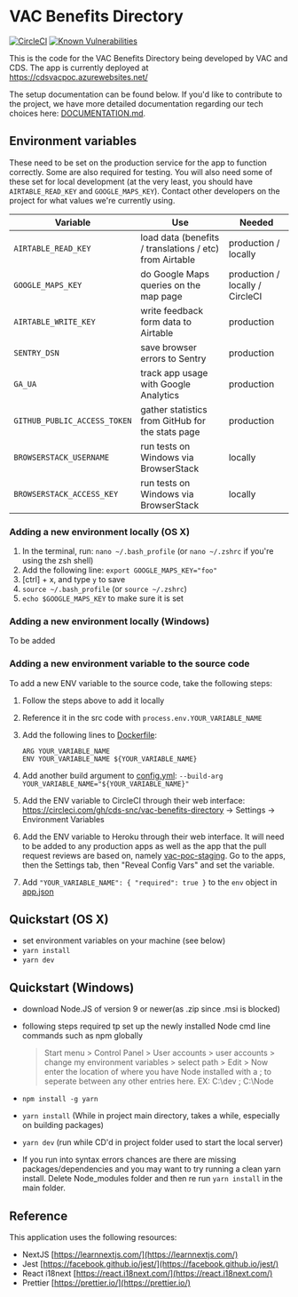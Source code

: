 # VAC Benefits Directory

[![CircleCI](https://circleci.com/gh/cds-snc/vac-benefits-directory.svg?style=svg)](https://circleci.com/gh/cds-snc/vac-benefits-directory)
[![Known Vulnerabilities](https://snyk.io/test/github/cds-snc/vac-benefits-directory/badge.svg)](https://snyk.io/test/github/cds-snc/vac-benefits-directory)

This is the code for the VAC Benefits Directory being developed by VAC and CDS. The app is currently deployed at
https://cdsvacpoc.azurewebsites.net/

The setup documentation can be found below. If you'd like to contribute to the project, we have more detailed documentation regarding our tech choices here: [DOCUMENTATION.md](./DOCUMENTATION.md).

## Environment variables

These need to be set on the production service for the app to function correctly.
Some are also required for testing. You will also need some of these set for local development
(at the very least, you should have `AIRTABLE_READ_KEY` and `GOOGLE_MAPS_KEY`).
Contact other developers on the project for what values we're currently using.

| Variable                     | Use                                                     | Needed                          |
| ---------------------------- | ------------------------------------------------------- | ------------------------------- |
| `AIRTABLE_READ_KEY`          | load data (benefits / translations / etc) from Airtable | production / locally            |
| `GOOGLE_MAPS_KEY`            | do Google Maps queries on the map page                  | production / locally / CircleCI |
| `AIRTABLE_WRITE_KEY`         | write feedback form data to Airtable                    | production                      |
| `SENTRY_DSN`                 | save browser errors to Sentry                           | production                      |
| `GA_UA`                      | track app usage with Google Analytics                   | production                      |
| `GITHUB_PUBLIC_ACCESS_TOKEN` | gather statistics from GitHub for the stats page        | production                      |
| `BROWSERSTACK_USERNAME`      | run tests on Windows via BrowserStack                   | locally                         |
| `BROWSERSTACK_ACCESS_KEY`    | run tests on Windows via BrowserStack                   | locally                         |

### Adding a new environment locally (OS X)

1.  In the terminal, run: `nano ~/.bash_profile` (or `nano ~/.zshrc` if you're using the zsh shell)
2.  Add the following line: `export GOOGLE_MAPS_KEY="foo"`
3.  [ctrl] + x, and type `y` to save
4.  `source ~/.bash_profile` (or `source ~/.zshrc`)
5.  `echo $GOOGLE_MAPS_KEY` to make sure it is set

### Adding a new environment locally (Windows)

To be added

### Adding a new environment variable to the source code

To add a new ENV variable to the source code, take the following steps:

1.  Follow the steps above to add it locally
2.  Reference it in the src code with `process.env.YOUR_VARIABLE_NAME`
3.  Add the following lines to [Dockerfile](./Dockerfile):
    ```
    ARG YOUR_VARIABLE_NAME
    ENV YOUR_VARIABLE_NAME ${YOUR_VARIABLE_NAME}
    ```
4.  Add another build argument to [config.yml](./.circleci/config.yml):
    `--build-arg YOUR_VARIABLE_NAME="${YOUR_VARIABLE_NAME}"`
5.  Add the ENV variable to CircleCI through their web interface: https://circleci.com/gh/cds-snc/vac-benefits-directory -> Settings -> Environment Variables
6.  Add the ENV variable to Heroku through their web interface.
    It will need to be added to any production apps as well as the app that the pull request reviews are based on, namely
    [vac-poc-staging](https://dashboard.heroku.com/apps/vac-poc-staging). Go to the apps, then the Settings tab, then "Reveal Config Vars"
    and set the variable.

7.  Add `"YOUR_VARIABLE_NAME": { "required": true }` to the `env` object in [app.json](./app.json)

## Quickstart (OS X)

- set environment variables on your machine (see below)
- `yarn install`
- `yarn dev`

## Quickstart (Windows)

- download Node.JS of version 9 or newer(as .zip since .msi is blocked)

- following steps required tp set up the newly installed Node cmd line commands such as npm globally

  > Start menu > Control Panel > User accounts > user accounts > change my environment variables >
  > select path > Edit > Now enter the location of where you have Node installed with a ; to seperate
  > between any other entries here.
  > EX: C:\dev ; C:\Node

- `npm install -g yarn`
- `yarn install` (While in project main directory, takes a while, especially on building packages)

- `yarn dev` (run while CD'd in project folder used to start the local server)

- If you run into syntax errors chances are there are missing packages/dependencies and you may want to try
  running a clean yarn install. Delete Node_modules folder and then re run `yarn install` in the main folder.

## Reference

This application uses the following resources:

- NextJS [https://learnnextjs.com/](https://learnnextjs.com/)
- Jest [https://facebook.github.io/jest/](https://facebook.github.io/jest/)
- React i18next [https://react.i18next.com/](https://react.i18next.com/)
- Prettier [https://prettier.io/](https://prettier.io/)
